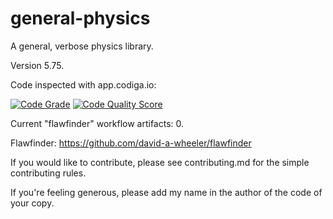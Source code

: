# general-physics
A general, verbose physics library.

Version 5.75.

Code inspected with app.codiga.io:

[![Code Grade](<https://api.codiga.io/project/29293/status/svg>)](<https://frontend.code-inspector.com/project/29293/dashboard>)
[![Code Quality Score](<https://api.codiga.io/project/29293/score/svg>)](<https://frontend.code-inspector.com/project/29293/dashboard>)

Current "flawfinder" workflow artifacts: 0.

Flawfinder: https://github.com/david-a-wheeler/flawfinder

If you would like to contribute, please see contributing.md for the simple contributing rules.

If you're feeling generous, please add my name in the author of the code of your copy.
